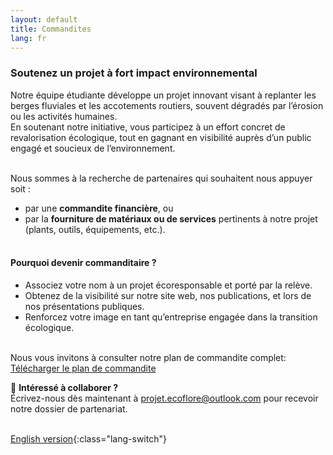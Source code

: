```yaml
---
layout: default
title: Commandites
lang: fr
---
```

### Soutenez un projet à fort impact environnemental<br>

Notre équipe étudiante développe un projet innovant visant à replanter les berges fluviales et les accotements routiers, souvent dégradés par l’érosion ou les activités humaines.<br>
En soutenant notre initiative, vous participez à un effort concret de revalorisation écologique, tout en gagnant en visibilité auprès d’un public engagé et soucieux de l’environnement.<br><br>

Nous sommes à la recherche de partenaires qui souhaitent nous appuyer soit :<br>
- par une **commandite financière**, ou<br>
- par la **fourniture de matériaux ou de services** pertinents à notre projet (plants, outils, équipements, etc.).<br><br>

#### Pourquoi devenir commanditaire ?<br>
- Associez votre nom à un projet écoresponsable et porté par la relève.<br>
- Obtenez de la visibilité sur notre site web, nos publications, et lors de nos présentations publiques.<br>
- Renforcez votre image en tant qu’entreprise engagée dans la transition écologique.<br><br>

Nous vous invitons à consulter notre plan de commandite complet: 
<a href="{{ '/assets/pdf/Plan de commandite-ECOFLORE-rev1-03-07-2025.pdf' | relative_url }}" target="_blank" class="lang-switch">Télécharger le plan de commandite</a>

📩 **Intéressé à collaborer ?**<br>
Écrivez-nous dès maintenant à [projet.ecoflore@outlook.com](mailto:projet.ecoflore@outlook.com) pour recevoir notre dossier de partenariat.<br><br>

[English version](../en/sponsorship.html){:class="lang-switch"}


